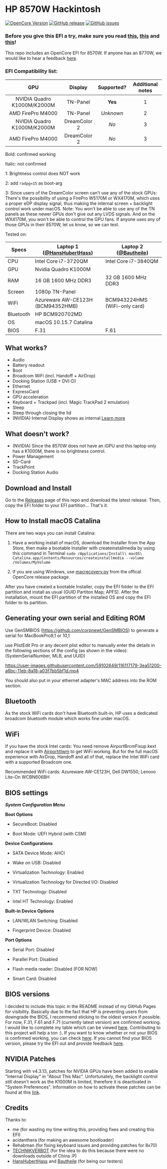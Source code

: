 # HP 8570W Hackintosh

[![OpenCore Version](https://img.shields.io/badge/OpenCore-0.7.2-green.svg)](https://github.com/SkyrilHD/HP-8570W-Hackintosh/)
[![GitHub release](https://img.shields.io/github/tag/SkyrilHD/HP-8570W-Hackintosh.svg)](https://github.com/SkyrilHD/HP-8570W-Hackintosh/releases/)
[![GitHub issues](https://img.shields.io/github/issues/SkyrilHD/HP-8570W-Hackintosh.svg)](https://github.com/SkyrilHD/HP-8570W-Hackintosh/issues/)

### Before you give this EFI a try, make sure you read [this](https://github.com/SkyrilHD/HP-8570W-Hackintosh/issues/10), [this](#BIOS-versions) and [this](#Generating-your-own-serial-and-Editing-ROM)!

This repo includes an OpenCore EFI for 8570W. If anyone has an 8770W, we would like to hear a feedback [here](https://github.com/SkyrilHD/HP-8570W-Hackintosh/issues/14).

### EFI Compatibility list:

| GPU | Display | Supported? | Additional notes |
| :-----: | :-----: | :-----: | :-----: |
| NVIDIA Quadro K1000M/K2000M | TN-Panel | **Yes** | 1 |
| AMD FirePro M4000 | TN-Panel | _Unknown_ | 2 |
| NVIDIA Quadro K1000M/K2000M | DreamColor 2 | _No_ | 3 |
| AMD FirePro M4000 | DreamColor 2 | _No_ | 3 |

Bold: confirmed working

Italic: not confirmed

1: Brightness control does NOT work

2: add `radpg=15` as boot-arg

3: Since users of the DreamColor screen can't use any of the stock GPUs: There's the possibility of using a FirePro W5170M or WX4170M, which uses a proper eDP display signal, thus making the internal screen + backlight control work under macOS. Note: You won't be able to use any of the TN panels as these newer GPUs don't give out any LVDS signals. And on the WX4170M, you won't be able to control the GPU fans. If anyone uses any of those GPUs in their 8570W, let us know, so we can test.


Tested on:

| Specs | Laptop 1 ([@HansHubertHass](https://github.com/HansHubertHass)) | Laptop 2 ([@Bautheile](https://github.com/Bautheile)) |
| -- | -- | -- |
| CPU | Intel Core i7-3720QM | Intel Core i7-3840QM |
| GPU | Nvidia Quadro K1000M  | |
| RAM | 16 GB 1600 MHz DDR3  | 32 GB 1600 MHz DDR3 |
| Screen | 1080p TN-Panel  | |
| WiFi | Azureware AW-CE123H (BCM94352HMB) | BCM943224HMS (WiFi-only card) |
| Bluetooth | HP BCM920702MD |
| OS | macOS 10.15.7 Catalina | |
| BIOS | F.31 | F.61 |

## What works?

- Audio
- Battery readout
- Boot
- Broadcom WiFi (incl. Handoff + AirDrop)
- Docking Station (USB + DVI-D)
- Ethernet
- ExpressCard
- GPU acceleration
- Keyboard + Trackpad (incl. Magic TrackPad 2 emulation)
- Sleep
- Sleep through closing the lid
- (NVIDIA) Internal Display shows as internal [Learn more](#NVIDIA-Patches)

## What doesn't work?

- (NVIDIA) Since the 8570W does not have an iGPU and this laptop only has a K1000M, there is no brightness control.
- Power Management
- SD-Card
- TrackPoint
- Docking Station Audio

## Download and Install

Go to the [Releases](https://github.com/SkyrilHD/HP-8570W-Hackintosh/releases/) page of this repo and download the latest release. Then, copy the EFI folder to your EFI partition... That's it.

## How to Install macOS Catalina

There are two ways you can install Catalina:

1. Have a working install of macOS, download the Installer from the App Store, then make a bootable Installer with createinstallmedia by using this command in Terminal `sudo /Applications/Install\ macOS\ Catalina.app/Contents/Resources/createinstallmedia --volume /Volumes/MyVolume`

2. If you are using Windows, use [macrecovery.py](https://dortania.github.io/OpenCore-Install-Guide/installer-guide/winblows-install.html) from the offical OpenCore release package.

After you have created a bootable Installer, copy the EFI folder to the EFI partition and install as usual (GUID Partiton Map; APFS). After the installation, mount the EFI partition of the installed OS and copy the EFI folder to its partition.

## Generating your own serial and Editing ROM

Use GenSMBIOS (https://github.com/corpnewt/GenSMBIOS) to generate a serial for MacBookPro9,1 or 10,1

use PlistEdit Pro or any decent plist editor to manually enter the details in the following sections of the config (as shown in the video): (SystemSerialNumber, MLB, and UUID)

https://user-images.githubusercontent.com/59102649/116117179-3ea51200-a6bc-11eb-8a18-a03f7bb5bf1d.mp4

You should also put in your ethernet adapter's MAC address into the ROM section.

## Bluetooth

As the stock WiFi cards don't have Bluetooth built-in, HP uses a dedicated broadcom bluetooth module which works fine under macOS.

## WiFi

If you have the stock Intel cards:
You need remove AirportBrcmFixup.kext and replace it with [Airportitlwm](https://github.com/OpenIntelWireless/itlwm/releases) to get WiFi working. But for the full macOS experience with AirDrop, Handoff and all of that, replace the Intel WiFi card with a supported Broadcom one.

Recommended WiFi cards: Azureware AW-CE123H, Dell DW1550, Lenovo Lite-On WCBN606BH

## BIOS settings

***System Configuration Menu***

**Boot Options**

* SecureBoot: Disabled

* Boot Mode: UEFI Hybrid (with CSM)

**Device Configurations**
    
* SATA Device Mode: AHCI

* Wake on USB: Disabled

* Virtualization Technology: Enabled

* Virtualization Technology for Directed I/O: Disabled

* TXT Technology: Disabled

* Intel HT Technology: Enabled

**Built-in Device Options**
    
* LAN/WLAN Switching: Disabled

* Fingerprint Device: Disabled

**Port Options**
    
* Serial Port: Disabled

* Parallel Port: Disabled

* Flash media reader: Disabled (FOR NOW)

* Smart Card: Disabled

## BIOS versions

I decided to include this topic in the README instead of my GitHub Pages for visibility. Basically due to the fact that HP is preventing users from downgrade the BIOS, I recommend sticking to the oldest version if possible. For now, F.31, F.61 and F.71 (currently latest version) are confirmed working. I would like to complete my table which can be viewed [here](https://github.com/SkyrilHD/HP-8570W-Hackintosh/issues/10). Contributing to this project will help a ton :). If you want to know whether or not your BIOS is confirmed working, you can check [here](https://github.com/SkyrilHD/HP-8570W-Hackintosh/issues?q=label%3ABIOS+). If you cannot find your BIOS version, please try the EFI out and provide feedback [here](https://github.com/SkyrilHD/HP-8570W-Hackintosh/issues/new/choose).

## NVIDIA Patches
Starting with v4.3.13, patches for NVIDIA GPUs have been added to enable "Internal Display" in "About This Mac". Unfortunately, the backlight control still doesn't work as the K1000M is limited, therefore it is deactivated in "System Preferences". Information on how to activate these patches can be found at this [link](https://github.com/SkyrilHD/HP-8570W-Hackintosh/issues/1#issuecomment-819961384).

## Credits

Thanks to:

- me (for wasting my time writing this, providing fixes and creating this EFI)
- acidanthera (for making an awesome bootloader)
- Rehabman (for fixing keyboard issues and providing patches for 8x70)
- [TECHNIKVERBOT](https://github.com/TECHNIKVERBOT) (for the idea to do this because there were no downloads outside of China :P)
- [HansHubertHass](https://github.com/HansHubertHass) and [Bautheile](https://github.com/Bautheile) (for being our testers)
